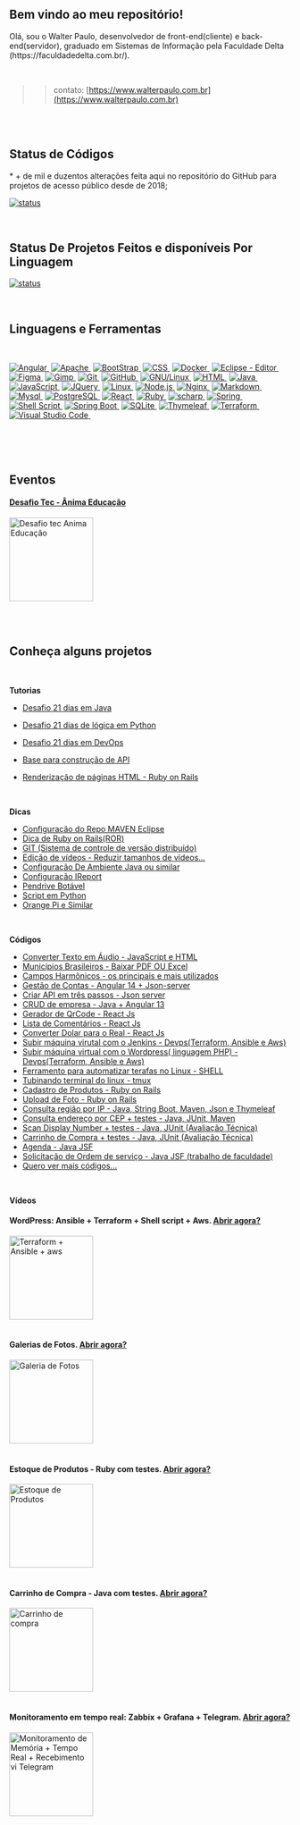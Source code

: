 ## Bem vindo ao meu repositório!

<p>Olá, sou o Walter Paulo, desenvolvedor de front-end(cliente) e back-end(servidor), graduado em Sistemas de Informação pela Faculdade Delta (https://faculdadedelta.com.br/).</p> 

<br>

>> contato: [https://www.walterpaulo.com.br](https://www.walterpaulo.com.br)

<br><br>

 <div>
  <h2 class="f4 mb-2 text-normal">Status de Códigos</h2>
* + de mil e duzentos alterações feita aqui no repositório do GitHub para projetos de acesso público desde de 2018;

</div>

[![status](https://github-readme-stats.vercel.app/api?username=walterpaulo&show_icons=true&theme=algolia&include_all_commits=true&count_private=true)](./README.md)

 <br>
 <div>
  <h2 class="f4 mb-2 text-normal">Status De Projetos Feitos e disponíveis Por Linguagem</h2>
</div>

  [![status](https://github-readme-stats.vercel.app/api/top-langs/?username=walterpaulo&custom_title=Tecnologias)]([https://github.com/walterpaulo](https://www.walterpaulo.com.br/projetos))
  
  <br>
  <div>
  <h2 class="f4 mb-2 text-normal">Linguagens e Ferramentas</h2>
</div>
<br>

[![Angular](https://img.shields.io/badge/-Angular-011C27?style=flat&logo=angular&logoColor=DD403A)&nbsp;](https://github.com/walterpaulo/)
[![Apache](https://img.shields.io/badge/-Apache-011C27?style=flat&logo=apache)&nbsp;](https://github.com/walterpaulo/)
[![BootStrap](https://img.shields.io/badge/-Bootstrap-011C27?style=flat&logo=bootstrap)&nbsp;](https://github.com/walterpaulo/)
[![CSS](https://img.shields.io/badge/-CSS-011C27?style=flat&logo=CSS3&logoColor=1572B6)&nbsp;](https://github.com/walterpaulo/)
[![Docker](https://img.shields.io/badge/-Docker-011C27?style=flat&logo=docker)&nbsp;](https://github.com/walterpaulo/)
[![Eclipse - Editor](https://img.shields.io/badge/-Eclipse-011C27?style=flat&logo=eclipse)&nbsp;](https://github.com/walterpaulo/)
[![Figma](https://img.shields.io/badge/-Figma-011C27?style=flat&logo=figma)&nbsp;](https://github.com/walterpaulo/)
[![Gimp](https://img.shields.io/badge/-Gimp-011C27?style=flat&logo=gimp)&nbsp;](https://github.com/walterpaulo/)
[![Git](https://img.shields.io/badge/-Git-011C27?style=flat&logo=git)&nbsp;](https://github.com/walterpaulo/)
[![GitHub](https://img.shields.io/badge/-GitHub-011C27?style=flat&logo=github)&nbsp;](https://github.com/walterpaulo/)
[![GNU/Linux](https://img.shields.io/badge/-GNU/Linux-011C27?style=flat&logo=linux&logoColor=blue)&nbsp;](https://github.com/walterpaulo/)
[![HTML](https://img.shields.io/badge/-HTML-011C27?style=flat&logo=HTML5)&nbsp;](https://github.com/walterpaulo/)
[![Java](https://img.shields.io/badge/-Java-011C27?style=flat&logo=Java)&nbsp;](https://github.com/walterpaulo/)
[![JavaScript](https://img.shields.io/badge/-JavaScript-011C27?style=flat&logo=javascript)&nbsp;](https://github.com/walterpaulo/)
[![JQuery](https://img.shields.io/badge/-Jquery-011C27?style=flat&logo=Jquery)&nbsp;](https://github.com/walterpaulo/)
[![Linux](https://img.shields.io/badge/-Linux-011C27?style=flat&logo=linux&logoColor=ffffff)&nbsp;](https://github.com/walterpaulo/)
[![Node.js](https://img.shields.io/badge/-Node.js-011C27?style=flat&logo=node.js)&nbsp;](https://github.com/walterpaulo/)
[![Nginx](https://img.shields.io/badge/-Nginx-011C27?style=flat&logo=nginx)&nbsp;](https://github.com/walterpaulo/)
[![Markdown](https://img.shields.io/badge/-Markdown-011C27?style=flat&logo=markdown)&nbsp;](https://github.com/walterpaulo/)
[![Mysql](https://img.shields.io/badge/-Mysql-011C27?style=flat&logo=mysql&logoColor=47a1ee)&nbsp;](https://github.com/walterpaulo/)
[![PostgreSQL](https://img.shields.io/badge/-PostgreSQL-011C27?style=flat&logo=postgresql)&nbsp;](https://github.com/walterpaulo/)
[![React](https://img.shields.io/badge/-React-011C27?style=flat&logo=react)&nbsp;](https://github.com/walterpaulo/)
[![Ruby](https://img.shields.io/badge/-Ruby-011C27?style=flat&logo=Ruby&logoColor=DD403A)&nbsp;](https://github.com/walterpaulo/)
[![scharp](https://img.shields.io/badge/-csharp-011C27?style=flat&logo=csharp)&nbsp;](https://github.com/walterpaulo/)
[![Spring](https://img.shields.io/badge/-Spring-011C27?style=flat&logo=spring)&nbsp;](https://github.com/walterpaulo/)
[![Shell Script](https://img.shields.io/badge/-ShellScript-011C27?style=flat&logo=shell)&nbsp;](https://github.com/walterpaulo/)
[![Spring Boot](https://img.shields.io/badge/-Spring%20Boot-011C27?style=flat&logo=springboot)&nbsp;](https://github.com/walterpaulo/)
[![SQLite](https://img.shields.io/badge/-SQLite-011C27?style=flat&logo=sqlite)&nbsp;](https://github.com/walterpaulo/)
[![Thymeleaf](https://img.shields.io/badge/-Thymeleaf-011C27?style=flat&logo=thymeleaf)&nbsp;](https://github.com/walterpaulo/)
[![Terraform](https://img.shields.io/badge/-Terraform-011C27?style=flat&logo=terraform)&nbsp;](https://github.com/walterpaulo/)
[![Visual Studio Code](https://img.shields.io/badge/-Visual%20Studio%20Code-011C27?style=flat&logo=visual-studio-code&logoColor=007ACC)&nbsp;](https://github.com/walterpaulo/)

<br>
<br><br>

## Eventos

#### [Desafio Tec - Ânima Educação](https://www.linkedin.com/posts/walter-paulo-37b215117_terceiro-brasil-tech-activity-6926737439688384512-Cws-?utm_source=linkedin_share&utm_medium=member_desktop_web)

<a href="https://www.linkedin.com/posts/walter-paulo-37b215117_terceiro-brasil-tech-activity-6926737439688384512-Cws-?utm_source=linkedin_share&utm_medium=member_desktop_web" targer="_blank">
  <img src="https://media-exp1.licdn.com/dms/image/C4D22AQGVkGOKxBz0gQ/feedshare-shrink_800/0/1651462896737?e=2147483647&v=beta&t=5pmiIVHNHCJzVsbG8lmzRKSfws9A4DPQXoUatY6-ZJE" targer="_blank" alt="Desafio tec Anima Educação" width="150" height="auto"/> 
</a>


<br><br>

 ## Conheça alguns projetos 

<br>

**Tutorias**

* [Desafio 21 dias em Java](https://github.com/walterpaulo/treinamento21DiasJava/blob/main/README.md)

* [Desafio 21 dias de lógica em Python](https://github.com/walterpaulo/logica-python/blob/main/README.md)

* [Desafio 21 dias em DevOps](https://github.com/walterpaulo/Desafio-DevOps-21-dias/blob/master/README.md)

*  [Base para construção de API](https://www.linkedin.com/posts/walter-paulo-37b215117_base-para-api-activity-6927166536197517312-HMQT?utm_source=linkedin_share&utm_medium=member_desktop_web)

* [Renderização de páginas HTML - Ruby on Rails](https://www.linkedin.com/posts/walter-paulo-37b215117_rails-partials-activity-6927258404386127872--AZi?utm_source=linkedin_share&utm_medium=member_desktop_web)

<br>

**Dicas**
- [Configuração do Repo MAVEN Eclipse](https://gist.github.com/walterpaulo/9962d2e3b2502ba1fc692e42429e9a3b)
- [Dica de Ruby on Rails(ROR)](https://gist.github.com/walterpaulo/52eb8ad8a9c82cdf70ab3890f6b1861e)
- [GIT (Sistema de controle de versão distribuído)](https://gist.github.com/walterpaulo/94ed1850d86bca10b2e304de2d653525)
- [Edição de vídeos - Reduzir tamanhos de vídeos...](https://gist.github.com/walterpaulo/c4601c9c16ff3531ed185a220c274a0a)
- [Configuração De Ambiente Java ou similar](https://gist.github.com/walterpaulo/993faf4069c910d534571a23b4e50f21)
- [Configuração IReport](https://gist.github.com/walterpaulo/19736480b98b63c5d53d48c713ff5a6d)
- [Pendrive Botável](https://gist.github.com/walterpaulo/d1781282629574df11684ef12c8aa42c)
- [Script em Python](https://github.com/walterpaulo/script-python/blob/main/README.md)
- [Orange Pi e Similar](https://gist.github.com/walterpaulo/f4bf6774cac5d62e0404e9b7ceb63e53)

<br>

**Códigos**

* [Converter Texto em Áudio - JavaScript e HTML](https://walterpaulo.github.io/texto-em-audio-html/)
* [Municípios Brasileiros - Baixar PDF OU Excel](https://walterpaulo.github.io/municipios-brasileiro-baixar-pdf-excel-j2s)
* [ Campos Harmônicos - os principais e mais utilizados ](https://walterpaulo.github.io/campos-harmonicos)
* [ Gestão de Contas - Angular 14 + Json-server](https://github.com/walterpaulo/conta-ja)
* [ Criar API em três passos - Json server ](https://github.com/walterpaulo/conta-ja/tree/main/back)
* [ CRUD de empresa - Java + Angular 13](https://github.com/walterpaulo/empresaAPI)
* [Gerador de QrCode - React Js](https://github.com/walterpaulo/getQrCode)
* [Lista de Comentários - React Js](https://github.com/walterpaulo/list-comments)
* [Converter Dolar para o Real - React Js](https://github.com/walterpaulo/dolar-vitejs)
* [Subir máquina virutal com o Jenkins - Devps(Terraform, Ansible e Aws)](https://github.com/walterpaulo/terraform-ansible-aws-jenkins)
* [Subir máquina virtual com o Wordpress( linguagem PHP) -Devps(Terraform, Ansible e Aws)](https://github.com/walterpaulo/terraform-ansible-aws-wordpress)
* [Ferramento para automatizar terafas no Linux - SHELL](https://github.com/walterpaulo/script)
* [Tubinando terminal do linux - tmux](https://github.com/walterpaulo/tmux-config)
* [Cadastro de Produtos - Ruby on Rails](https://github.com/walterpaulo/productmanagement)
* [Upload de Foto - Ruby on Rails](https://github.com/walterpaulo/file-R)
* [Consulta região por IP - Java, String Boot, Maven, Json e Thymeleaf](https://github.com/walterpaulo/getIP)
* [Consulta endereço por CEP + testes - Java, JUnit, Maven](https://github.com/walterpaulo/ConsultaCEP)
* [Scan Display Number + testes -  Java, JUnit (Avaliação Técnica)](https://github.com/walterpaulo/scandisplaynumber)
* [Carrinho de Compra + testes - Java, JUnit (Avaliação Técnica)](https://github.com/walterpaulo/carrinho-de-compra-java)
* [Agenda - Java JSF](https://github.com/walterpaulo/Agenda-JSF)
* [Solicitação de Ordem de serviço - Java JSF (trabalho de faculdade)](https://github.com/walterpaulo/solicitacao-order-servico-jsf)
* [Quero ver mais códigos...](https://github.com/walterpaulo?tab=repositories)

<br>

**Vídeos**


#### WordPress: Ansible + Terraform + Shell script + Aws. [Abrir agora?](https://youtu.be/_NugPG4RKdE)

<a href="https://youtu.be/_NugPG4RKdE" targer="_blank">
  <img src="https://img.youtube.com/vi/_NugPG4RKdE/0.jpg" targer="_blank" alt="Terraform + Ansible + aws" width="150" height="auto"/> 
</a>

<br>
<br>

#### Galerias de Fotos. [Abrir agora?](https://youtu.be/9IpP8jcnpx0)


<a href="https://youtu.be/9IpP8jcnpx0" targer="_blank"> 
  <img src="https://img.youtube.com/vi/9IpP8jcnpx0/0.jpg" targer="_blank" alt="Galeria de Fotos" width="150" height="auto"/> 
</a>

<br>
<br>

#### Estoque de Produtos - Ruby com testes. [Abrir agora?](https://www.youtube.com/watch?v=kLZY91TCY20)

<a href="https://www.youtube.com/watch?v=kLZY91TCY20">
  <img src="https://img.youtube.com/vi/kLZY91TCY20/0.jpg" targer="_blank" alt="Estoque de Produtos" width="150" height="auto"/> 
</a>

<br>
<br>

#### Carrinho de Compra - Java com testes. [Abrir agora?](https://www.youtube.com/watch?v=J4bgc6xGYlw)

<a href="https://www.youtube.com/watch?v=J4bgc6xGYlw">
  <img src="https://img.youtube.com/vi/J4bgc6xGYlw/0.jpg" alt="Carrinho de compra" width="150" height="auto"/> 
</a>

<br>
<br>

#### Monitoramento em tempo real: Zabbix + Grafana + Telegram. [Abrir agora?](https://youtu.be/ed6Y6F1jo4E)

<a href="https://youtu.be/ed6Y6F1jo4E">
  <img src="https://img.youtube.com/vi/ed6Y6F1jo4E/0.jpg" targer="_blank" alt="Monitoramento de Memória + Tempo Real + Recebimento vi Telegram" width="150" height="auto"/> 
</a>
